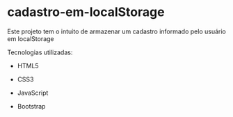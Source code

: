 # cadastro-em-localStorage
Este projeto tem o intuito de armazenar um cadastro informado pelo usuário em localStorage

Tecnologias utilizadas:

- HTML5

- CSS3

- JavaScript

- Bootstrap

